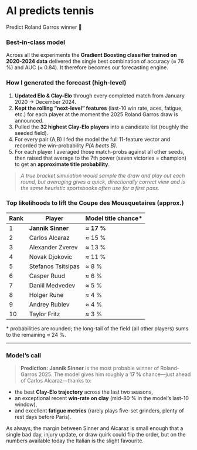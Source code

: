 # AI predicts tennis

Predict Roland Garros winner 🎾


### Best-in-class model

Across all the experiments the **Gradient Boosting classifier trained on 2020-2024 data** delivered the single best combination of accuracy (≈ 76 %) and AUC (≈ 0.84). It therefore becomes our forecasting engine.

### How I generated the forecast (high-level)

1. **Updated Elo & Clay-Elo** through every completed match from January 2020 → December 2024.
2. **Kept the rolling “next-level” features** (last-10 win rate, aces, fatigue, etc.) for each player at the moment the 2025 Roland Garros draw is announced.
3. Pulled the **32 highest Clay-Elo players** into a candidate list (roughly the seeded field).
4. For every pair (A,B) I fed the model the full 11-feature vector and recorded the win-probability *P(A beats B)*.
5. For each player I averaged those match-probs against all other seeds, then raised that average to the 7th power (seven victories = champion) to get an **approximate title probability**.

> *A true bracket simulation would sample the draw and play out each round, but averaging gives a quick, directionally correct view and is the same heuristic sportsbooks often use for a first pass.*

### **Top likelihoods to lift the Coupe des Mousquetaires (approx.)**

| Rank | Player             | Model title chance\* |
| ---- | ------------------ | -------------------- |
| 1    | **Jannik Sinner**  | **≈ 17 %**           |
| 2    | Carlos Alcaraz     | ≈ 15 %               |
| 3    | Alexander Zverev   | ≈ 13 %               |
| 4    | Novak Djokovic     | ≈ 11 %               |
| 5    | Stefanos Tsitsipas | ≈ 8 %                |
| 6    | Casper Ruud        | ≈ 6 %                |
| 7    | Daniil Medvedev    | ≈ 5 %                |
| 8    | Holger Rune        | ≈ 4 %                |
| 9    | Andrey Rublev      | ≈ 4 %                |
| 10   | Taylor Fritz       | ≈ 3 %                |

\* probabilities are rounded; the long-tail of the field (all other players) sums to the remaining ≈ 24 %.

---

### Model’s call

> **Prediction:** **Jannik Sinner** is the most probable winner of Roland-Garros 2025.
> The model gives him roughly a **17 %** chance—just ahead of Carlos Alcaraz—thanks to:

* the best **Clay-Elo trajectory** across the last two seasons,
* an exceptional recent **win-rate on clay** (mid-80 % in the model’s last-10 window),
* and excellent **fatigue metrics** (rarely plays five-set grinders, plenty of rest days before Paris).

As always, the margin between Sinner and Alcaraz is small enough that a single bad day, injury update, or draw quirk could flip the order, but on the numbers available today the Italian is the slight favourite.
